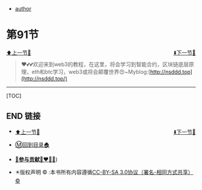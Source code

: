 + [author](http://nsddd.top)

# 第91节

<div><a href = '90.md' style='float:left'>⬆️上一节🔗</a><a href = '92.md' style='float: right'>⬇️下一节🔗</a></div>
<br>

> ❤️💕💕欢迎来到web3的教程，在这里，将会学习到智能合约，区块链底层原理，eth和btc学习，web3或将会颠覆世界😍~Myblog:[http://nsddd.top](http://nsddd.top/)

---
[TOC]





## END 链接
<ul><li><div><a href = '90.md' style='float:left'>⬆️上一节🔗</a><a href = '92.md' style='float: right'>⬇️下一节🔗</a></div></li></ul>

+ [Ⓜ️回到目录🏠](../README.md)

+ [**🫵参与贡献💞❤️‍🔥💖**](https://nsddd.top/archives/contributors))

+ ✴️版权声明 &copy; :本书所有内容遵循[CC-BY-SA 3.0协议（署名-相同方式共享）&copy;](http://zh.wikipedia.org/wiki/Wikipedia:CC-by-sa-3.0协议文本) 

